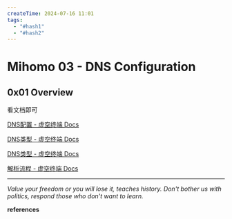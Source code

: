 ```yaml
---
createTime: 2024-07-16 11:01
tags:
  - "#hash1"
  - "#hash2"
---
```


# Mihomo 03 - DNS Configuration

## 0x01 Overview

看文档即可

[DNS配置 - 虚空终端 Docs](https://wiki.metacubex.one/config/dns/)

[DNS类型 - 虚空终端 Docs](https://wiki.metacubex.one/config/dns/type/)

[DNS类型 - 虚空终端 Docs](https://wiki.metacubex.one/config/dns/type/)

[解析流程 - 虚空终端 Docs](https://wiki.metacubex.one/config/dns/diagram/)

---
*Value your freedom or you will lose it, teaches history. Don't bother us with politics, respond those who don't want to learn.*

**references**

